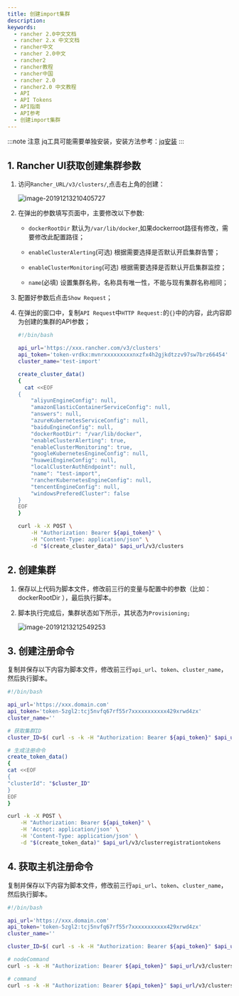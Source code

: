 ```yaml
---
title: 创建import集群
description: 
keywords:
  - rancher 2.0中文文档
  - rancher 2.x 中文文档
  - rancher中文
  - rancher 2.0中文
  - rancher2
  - rancher教程
  - rancher中国
  - rancher 2.0
  - rancher2.0 中文教程
  - API
  - API Tokens
  - API指南
  - API参考
  - 创建import集群
---
```


:::note 注意
jq工具可能需要单独安装，安装方法参考：[jq安装](https://stedolan.github.io/jq/download/)
:::

## 1. Rancher UI获取创建集群参数

1. 访问`Rancher_URL/v3/clusters/`,点击右上角的创建：

    ![image-20191213210405727](/img/rancher/old-doc/image-20191213210405727.png)

1. 在弹出的参数填写页面中，主要修改以下参数:

    - `dockerRootDir`
    默认为`/var/lib/docker`,如果dockerroot路径有修改，需要修改此配置路径；

    - `enableClusterAlerting`(可选)
    根据需要选择是否默认开启集群告警；

    - `enableClusterMonitoring`(可选)
    根据需要选择是否默认开启集群监控；

    - `name`(必填)
    设置集群名称，名称具有唯一性，不能与现有集群名称相同；

1. 配置好参数后点击`Show Request`；

1. 在弹出的窗口中，复制`API Request`中`HTTP Request:`的`{}`中的内容，此内容即为创建的集群的API参数；

    ```bash
    #!/bin/bash

    api_url='https://xxx.rancher.com/v3/clusters'
    api_token='token-vrdkx:mvnrxxxxxxxxxnxzfx4h2gjkdtzzv97sw7brz66454'
    cluster_name='test-import'

    create_cluster_data()
    {
      cat <<EOF
    {
        "aliyunEngineConfig": null,
        "amazonElasticContainerServiceConfig": null,
        "answers": null,
        "azureKubernetesServiceConfig": null,
        "baiduEngineConfig": null,
        "dockerRootDir": "/var/lib/docker",
        "enableClusterAlerting": true,
        "enableClusterMonitoring": true,
        "googleKubernetesEngineConfig": null,
        "huaweiEngineConfig": null,
        "localClusterAuthEndpoint": null,
        "name": "test-import",
        "rancherKubernetesEngineConfig": null,
        "tencentEngineConfig": null,
        "windowsPreferedCluster": false
    }
    EOF
    }

    curl -k -X POST \
        -H "Authorization: Bearer ${api_token}" \
        -H "Content-Type: application/json" \
        -d "$(create_cluster_data)" $api_url/v3/clusters
    ```

## 2. 创建集群

1. 保存以上代码为脚本文件，修改前三行的变量与配置中的参数（比如：dockerRootDir ），最后执行脚本。
1. 脚本执行完成后，集群状态如下所示，其状态为`Provisioning;`

    ![image-20191213212549253](/img/rancher/old-doc/image-20191213212549253.png)

## 3. 创建注册命令

复制并保存以下内容为脚本文件，修改前三行`api_url`、`token`、`cluster_name`，然后执行脚本。

```bash
#!/bin/bash

api_url='https://xxx.domain.com'
api_token='token-5zgl2:tcj5nvfq67rf55r7xxxxxxxxxxx429xrwd4zx'
cluster_name=''

# 获取集群ID
cluster_ID=$( curl -s -k -H "Authorization: Bearer ${api_token}" $api_url/v3/clusters | jq -r ".data[] | select(.name == \"$cluster_name\") | .id" )

# 生成注册命令
create_token_data()
{
cat <<EOF
{
"clusterId": "$cluster_ID"
}
EOF
}

curl -k -X POST \
    -H "Authorization: Bearer ${api_token}" \
    -H 'Accept: application/json' \
    -H 'Content-Type: application/json' \
    -d "$(create_token_data)" $api_url/v3/clusterregistrationtokens

```

## 4. 获取主机注册命令

复制并保存以下内容为脚本文件，修改前三行`api_url`、`token`、`cluster_name`，然后执行脚本。

```bash
#!/bin/bash

api_url='https://xxx.domain.com'
api_token='token-5zgl2:tcj5nvfq67rf55r7xxxxxxxxxxx429xrwd4zx'
cluster_name=''

cluster_ID=$( curl -s -k -H "Authorization: Bearer ${api_token}" $api_url/v3/clusters | jq -r ".data[] | select(.name == \"$cluster_name\") | .id" )

# nodeCommand
curl -s -k -H "Authorization: Bearer ${api_token}" $api_url/v3/clusters/${cluster_ID}/clusterregistrationtokens | jq -r .data[].nodeCommand

# command
curl -s -k -H "Authorization: Bearer ${api_token}" $api_url/v3/clusters/${cluster_ID}/clusterregistrationtokens | jq -r .data[].command

```
